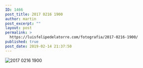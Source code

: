 ```yaml
---
ID: 1466
post_title: 2017 0216 1900
author: martin
post_excerpt: ""
layout: post
permalink: >
  https://luisfelipedelatorre.com/fotografia/2017-0216-1900/
published: true
post_date: 2019-02-14 21:37:50
---
```

<p><img src="https://luisfelipedelatorre.com/wp-content/uploads/2019/02/2017-0216-1900-678x1024.jpg" alt="2017 0216 1900"/></p>